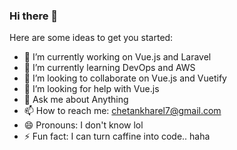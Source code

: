 ### Hi there 👋



Here are some ideas to get you started:

- 🔭 I’m currently working on Vue.js and Laravel
- 🌱 I’m currently learning DevOps and AWS
- 👯 I’m looking to collaborate on Vue.js and Vuetify
- 🤔 I’m looking for help with Vue.js
- 💬 Ask me about Anything
- 📫 How to reach me: chetankharel7@gmail.com
- 😄 Pronouns: I don't know lol
- ⚡ Fun fact: I can turn caffine into code.. haha

